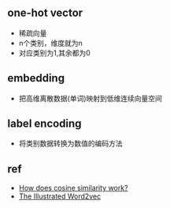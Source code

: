 ## one-hot vector
+ 稀疏向量
+ n个类别，维度就为n
+ 对应类别为1,其余都为0

## embedding
+ 把高维离散数据(单词)映射到低维连续向量空间

## label encoding 
+ 将类别数据转换为数值的编码方法


## ref
+ [How does cosine similarity work?](https://tomhazledine.com/cosine-similarity/)
+ [The Illustrated Word2vec](https://jalammar.github.io/illustrated-word2vec/)